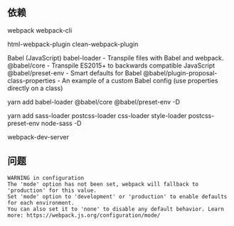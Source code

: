 


## 依赖

webpack
webpack-cli

html-webpack-plugin
clean-webpack-plugin

Babel (JavaScript)
    babel-loader - Transpile files with Babel and webpack.
    @babel/core - Transpile ES2015+ to backwards compatible JavaScript
    @babel/preset-env - Smart defaults for Babel
    @babel/plugin-proposal-class-properties - An example of a custom Babel config (use properties directly on a class)

yarn add babel-loader @babel/core @babel/preset-env -D

yarn add sass-loader postcss-loader css-loader style-loader postcss-preset-env node-sass -D


webpack-dev-server



## 问题

```
WARNING in configuration
The 'mode' option has not been set, webpack will fallback to 'production' for this value.
Set 'mode' option to 'development' or 'production' to enable defaults for each environment.
You can also set it to 'none' to disable any default behavior. Learn more: https://webpack.js.org/configuration/mode/
```